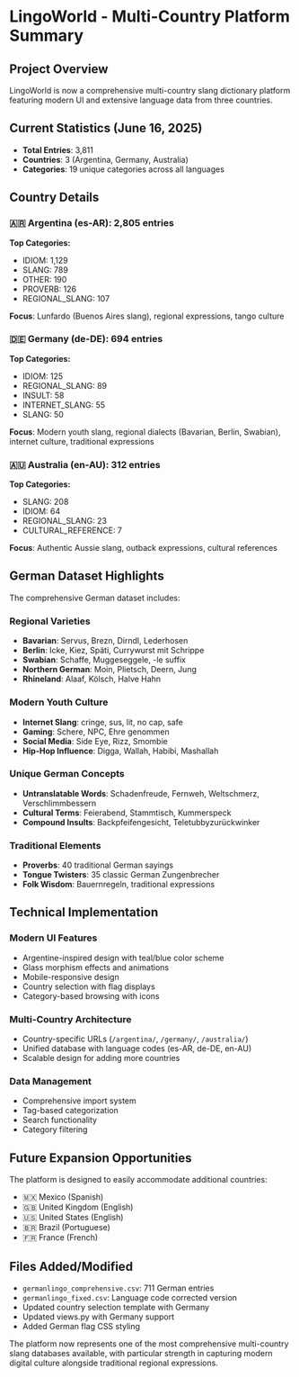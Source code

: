 # LingoWorld - Multi-Country Platform Summary

## Project Overview
LingoWorld is now a comprehensive multi-country slang dictionary platform featuring modern UI and extensive language data from three countries.

## Current Statistics (June 16, 2025)
- **Total Entries**: 3,811
- **Countries**: 3 (Argentina, Germany, Australia)
- **Categories**: 19 unique categories across all languages

## Country Details

### 🇦🇷 Argentina (es-AR): 2,805 entries
**Top Categories:**
- IDIOM: 1,129
- SLANG: 789
- OTHER: 190
- PROVERB: 126
- REGIONAL_SLANG: 107

**Focus**: Lunfardo (Buenos Aires slang), regional expressions, tango culture

### 🇩🇪 Germany (de-DE): 694 entries
**Top Categories:**
- IDIOM: 125
- REGIONAL_SLANG: 89
- INSULT: 58
- INTERNET_SLANG: 55
- SLANG: 50

**Focus**: Modern youth slang, regional dialects (Bavarian, Berlin, Swabian), internet culture, traditional expressions

### 🇦🇺 Australia (en-AU): 312 entries
**Top Categories:**
- SLANG: 208
- IDIOM: 64
- REGIONAL_SLANG: 23
- CULTURAL_REFERENCE: 7

**Focus**: Authentic Aussie slang, outback expressions, cultural references

## German Dataset Highlights

The comprehensive German dataset includes:

### Regional Varieties
- **Bavarian**: Servus, Brezn, Dirndl, Lederhosen
- **Berlin**: Icke, Kiez, Späti, Currywurst mit Schrippe
- **Swabian**: Schaffe, Muggeseggele, -le suffix
- **Northern German**: Moin, Plietsch, Deern, Jung
- **Rhineland**: Alaaf, Kölsch, Halve Hahn

### Modern Youth Culture
- **Internet Slang**: cringe, sus, lit, no cap, safe
- **Gaming**: Schere, NPC, Ehre genommen
- **Social Media**: Side Eye, Rizz, Smombie
- **Hip-Hop Influence**: Digga, Wallah, Habibi, Mashallah

### Unique German Concepts
- **Untranslatable Words**: Schadenfreude, Fernweh, Weltschmerz, Verschlimmbessern
- **Cultural Terms**: Feierabend, Stammtisch, Kummerspeck
- **Compound Insults**: Backpfeifengesicht, Teletubbyzurückwinker

### Traditional Elements
- **Proverbs**: 40 traditional German sayings
- **Tongue Twisters**: 35 classic German Zungenbrecher
- **Folk Wisdom**: Bauernregeln, traditional expressions

## Technical Implementation

### Modern UI Features
- Argentine-inspired design with teal/blue color scheme
- Glass morphism effects and animations
- Mobile-responsive design
- Country selection with flag displays
- Category-based browsing with icons

### Multi-Country Architecture
- Country-specific URLs (`/argentina/`, `/germany/`, `/australia/`)
- Unified database with language codes (es-AR, de-DE, en-AU)
- Scalable design for adding more countries

### Data Management
- Comprehensive import system
- Tag-based categorization
- Search functionality
- Category filtering

## Future Expansion Opportunities
The platform is designed to easily accommodate additional countries:
- 🇲🇽 Mexico (Spanish)
- 🇬🇧 United Kingdom (English)
- 🇺🇸 United States (English)
- 🇧🇷 Brazil (Portuguese)
- 🇫🇷 France (French)

## Files Added/Modified
- `germanlingo_comprehensive.csv`: 711 German entries
- `germanlingo_fixed.csv`: Language code corrected version
- Updated country selection template with Germany
- Updated views.py with Germany support
- Added German flag CSS styling

The platform now represents one of the most comprehensive multi-country slang databases available, with particular strength in capturing modern digital culture alongside traditional regional expressions.

